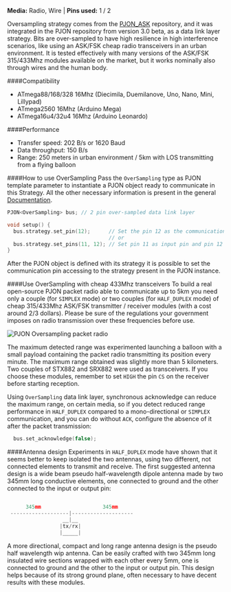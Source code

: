 
**Media:** Radio, Wire |
**Pins used:** 1 / 2

Oversampling strategy comes from the [PJON_ASK](https://github.com/gioblu/PJON_ASK) repository, and it was integrated in the PJON repository from version 3.0 beta, as a data link layer strategy. Bits are over-sampled to have high resilience in high interference scenarios, like using an ASK/FSK cheap radio transceivers in an urban environment. It is tested effectively with many versions of the ASK/FSK 315/433Mhz modules available on the market, but it works nominally also through wires and the human body.

####Compatibility
- ATmega88/168/328 16Mhz (Diecimila, Duemilanove, Uno, Nano, Mini, Lillypad)
- ATmega2560 16Mhz (Arduino Mega)
- ATmega16u4/32u4 16Mhz (Arduino Leonardo)

####Performance
- Transfer speed: 202 B/s or 1620 Baud
- Data throughput: 150 B/s
- Range: 250 meters in urban environment / 5km with LOS transmitting from a flying balloon

####How to use OverSampling
Pass the `OverSampling` type as PJON template parameter to instantiate a PJON object ready to communicate in this Strategy. All the other necessary information is present in the general [Documentation](https://github.com/gioblu/PJON/wiki/Documentation).
```cpp  
PJON<OverSampling> bus; // 2 pin over-sampled data link layer

void setup() {
  bus.strategy.set_pin(12);      // Set the pin 12 as the communication pin
                                 // or
  bus.strategy.set_pins(11, 12); // Set pin 11 as input pin and pin 12 as output pin  
}  
```
After the PJON object is defined with its strategy it is possible to set the communication pin accessing to the strategy present in the PJON instance.

####Use OverSampling with cheap 433Mhz transceivers
To build a real open-source PJON packet radio able to communicate up to 5km you need only a couple (for `SIMPLEX` mode) or two couples (for `HALF_DUPLEX` mode) of cheap 315/433Mhz ASK/FSK transmitter / receiver modules (with a cost around 2/3 dollars). Please be sure of the regulations your government imposes on radio transmission over these frequencies before use.

![PJON Oversampling packet radio](http://www.gioblu.com/PJON/PJON-OverSampling-packet-radio-STX882-SRX882.jpg)

The maximum detected range was experimented launching a balloon with a small payload containing the packet radio transmitting its position every minute. The maximum range obtained was slightly more than 5 kilometers. Two couples of STX882 and SRX882 were used as transceivers. If you choose these modules, remember to set `HIGH` the pin `CS` on the receiver before starting reception.

Using `OverSampling` data link layer, synchronous acknowledge can reduce the maximum range, on certain media, so if you detect reduced range performance in `HALF_DUPLEX` compared to a mono-directional or `SIMPLEX` communication, and you can do without `ACK`, configure the absence of it after the packet transmission:
```cpp  
  bus.set_acknowledge(false);
```

####Antenna design
Experiments in `HALF_DUPLEX` mode have shown that it seems better to keep isolated the two antennas, using two different, not connected elements to transmit and receive. The first suggested antenna design is a wide beam pseudo half-wavelength dipole antenna made by two 345mm long conductive elements, one connected to ground and the other connected to the input or output pin:
```cpp  

      345mm                    345mm   
 -------------------|--------------------   
                  __|__                                 
                 |tx/rx|                                  
                 |_____|                                

```
A more directional, compact and long range antenna design is the pseudo half wavelength wip antenna. Can be easily crafted with two 345mm long insulated wire sections wrapped with each other every 5mm, one is connected to ground and the other to the input or output pin. This design helps because of its strong ground plane, often necessary to have decent results with these modules.
